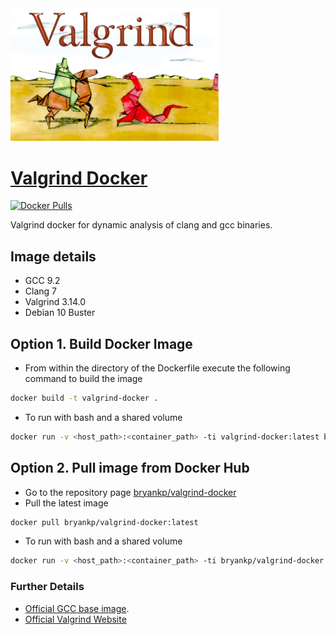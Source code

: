 <!-- Add padding between images -->
<div>
    <img src="https://github.com/KnowledgePending/Valgrind-Docker/blob/master/images/valgrind-logo.jpg?raw=true" display="inline-block"
    margin-left="auto"
    margin-right="auto"
    width="66%" ></img>
</div>  

# [Valgrind Docker](https://github.com/KnowledgePending/Valgrind-Docker)
[![Docker Pulls](https://img.shields.io/docker/pulls/bryankp/valgrind-docker.svg)](https://hub.docker.com/r/bryankp/valgrind-docker)

Valgrind docker for dynamic analysis of clang and gcc binaries.

## Image details
* GCC 9.2
* Clang 7
* Valgrind 3.14.0
* Debian 10 Buster

## Option 1. Build Docker Image
* From within the directory of the Dockerfile execute the following command to build the image
```BASH
docker build -t valgrind-docker .
```
* To run with bash and a shared volume
```BASH
docker run -v <host_path>:<container_path> -ti valgrind-docker:latest bash
```
## Option 2. Pull image from Docker Hub
* Go to the repository page [bryankp/valgrind-docker](https://hub.docker.com/r/bryankp/valgrind-docker)
* Pull the latest image
```BASH
docker pull bryankp/valgrind-docker:latest
```

* To run with bash and a shared volume
```BASH
docker run -v <host_path>:<container_path> -ti bryankp/valgrind-docker:latest bash
```



### Further Details
* [Official GCC base image](https://hub.docker.com/r/_/gcc/).
* [Official Valgrind Website](https://valgrind.org/)

